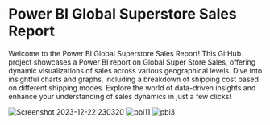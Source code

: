 # Power BI Global Superstore Sales Report

Welcome to the Power BI Global Superstore Sales Report! This GitHub project showcases a Power BI report on Global Super Store Sales, offering dynamic visualizations of sales across various geographical levels. Dive into insightful charts and graphs, including a breakdown of shipping cost based on different shipping modes. Explore the world of data-driven insights and enhance your understanding of sales dynamics in just a few clicks! 



![Screenshot 2023-12-22 230320](https://github.com/Archanajs2001/Power-BI-Global_Superstore/assets/154094021/671e6759-6c6b-4842-9455-3bd2fd068669)
![pbi11](https://github.com/Archanajs2001/Power-BI-Global_Superstore/assets/154094021/94f35fb5-3ee3-454f-a0a8-30a55c2228ce)
![pbi3](https://github.com/Archanajs2001/Power-BI-Global_Superstore/assets/154094021/6e13572e-7d4d-4f31-a468-9ae223b5052f)
